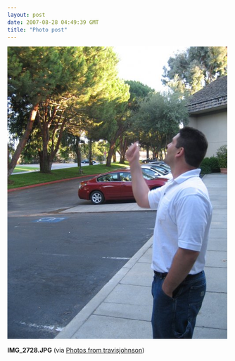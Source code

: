 ```yaml
---
layout: post
date: 2007-08-28 04:49:39 GMT
title: "Photo post"
---
```

![travisj](/images/6d9730172a030fc89138861effc9279693ad93fb3080b61c11415bb9fe7ebe59.jpg)

<b>IMG_2728.JPG</b> (via <a href="http://www.flickr.com/photos/travisjohnson/1254849050/">Photos from travisjohnson</a>)